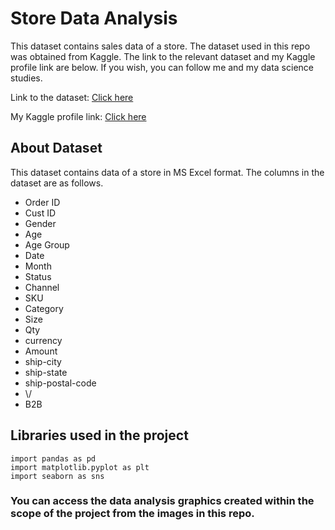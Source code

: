 # Store Data Analysis

This dataset contains sales data of a store. The dataset used in this repo was obtained from Kaggle. The link to the relevant dataset and my Kaggle profile link are below. If you wish, you can follow me and my data science studies.

Link to the dataset: [Click here](https://www.kaggle.com/datasets/nisshaachoudhary/store-data-analysis-using-ms-excel/data)

My Kaggle profile link: [Click here](https://www.kaggle.com/senacetinkaya)

## About Dataset

This dataset contains data of a store in MS Excel format. The columns in the dataset are as follows.

- Order ID
- Cust ID
- Gender
- Age
- Age Group
- Date
- Month
- Status
- Channel
- SKU
- Category
- Size
- Qty
- currency
- Amount
- ship-city
- ship-state
- ship-postal-code
-  \\/
- B2B

## Libraries used in the project

```
import pandas as pd
import matplotlib.pyplot as plt
import seaborn as sns
```

### You can access the data analysis graphics created within the scope of the project from the images in this repo.
